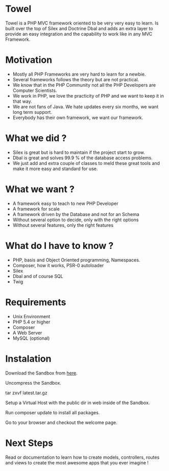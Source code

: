Towel
=====

Towel is a PHP MVC framework oriented to be very very easy to learn. Is built over the top of Silex and Doctrine Dbal
and adds an extra layer to provide an easy integration and the capability to work like in any MVC Framework.

Motivation
==========

* Mostly all PHP Frameworks are very hard to learn for a newbie.
* Several frameworks follows the theory but are not practical.
* We know that in the PHP Community not all the PHP Developers are Computer Scientists.
* We work in PHP, we love the practicity of PHP and we want to keep it in that way.
* We are not fans of Java. We hate updates every six months, we want long term support.
* Everybody has their own framework, we want our framework.

What we did ?
=============

* Silex is great but is hard to maintain if the project start to grow.
* Dbal is great and solves 99.9 % of the database access problems.
* We just add and extra couple of classes to meld these great tools and make it more easy and standard for use.

What we want ?
==============

* A framework easy to teach to new PHP Developer
* A framework for scale
* A framework driven by the Database and not for an Schema
* Without several option to decide, only with the right options
* Without several features, only the right features

What do I have to know ?
========================

* PHP, basis and Object Oriented programming, Namespaces.
* Composer, how it works, PSR-0 autoloader
* Silex
* Dbal and of course SQL
* Twig

Requirements
============

* Unix Environment
* PHP 5.4 or higher
* Composer
* A Web Server
* MySQL (optional)

Instalation
===========

Download the Sandbox from [here](http://www.42mate.com/sites/42mate.com/files/download/towel/latest.tar.gz).

Uncompress the Sandbox.

  tar zxvf latest.tar.gz

Setup a Virtual Host with the public dir in web inside of the Sandbox.

Run composer update to install all packages.

Go to your browser and checkout the welcome page.

Next Steps
==========

Read or documentation to learn how to create models, controllers, routes and views to create
the most awesome apps that you ever imagine !